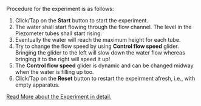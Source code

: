 Procedure for the experiment is as follows:

1. Click/Tap on the **Start** button to start the experiment.
2. The water shall start flowing through the flow channel. The level in the Piezometer tubes shall start rising.
3. Eventually the water will reach the maximum height for each tube.
4. Try to change the flow speed by using **Control flow speed** glider. Bringing the glider to the left will slow down the water flow whereas bringing it to the right will speed it up!
5. The **Control flow speed** glider is dynamic and can be changed midway when the water is filling up too. 
6. Click/Tap on the **Reset** button to restart the expeirment afresh, i.e., with empty apparatus.


[Read More about the Experiment in detail.](docs/1.Bernoullis_experiment.pdf)
